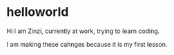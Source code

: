 # helloworld

Hi I am Zinzi,
currently at work, trying to learn coding.

I am making these cahnges because it is my first lesson.
